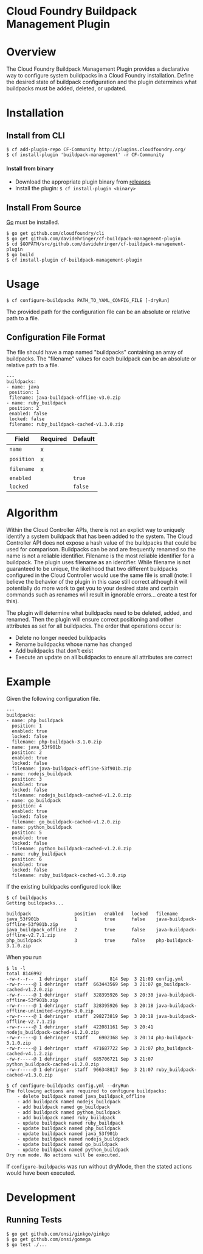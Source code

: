 Cloud Foundry Buildpack Management Plugin
==================

# Overview

The Cloud Foundry Buildpack Management Plugin provides a declarative way to configure system buildpacks 
in a Cloud Foundry installation. Define the desired state of buildpack configuration and the plugin
determines what buildpacks must be added, deleted, or updated.

# Installation

## Install from CLI

```
$ cf add-plugin-repo CF-Community http://plugins.cloudfoundry.org/
$ cf install-plugin 'buildpack-management' -r CF-Community
```
#### Install from binary

- Download the appropriate plugin binary from [releases](https://github.com/davidehringer/cf-buildpack-management-plugin/releases)
- Install the plugin: `$ cf install-plugin <binary>`

## Install From Source

[Go](http://golang.org/dl/) must be installed.

```
$ go get github.com/cloudfoundry/cli
$ go get github.com/davidehringer/cf-buildpack-management-plugin
$ cd $GOPATH/src/github.com/davidehringer/cf-buildpack-management-plugin
$ go build
$ cf install-plugin cf-buildpack-management-plugin
```

# Usage

```
$ cf configure-buildpacks PATH_TO_YAML_CONFIG_FILE [-dryRun] 
```

The provided path for the configuration file can be an absolute or relative path to a file.

## Configuration File Format

The file should have a map named "buildpacks" containing an array of buildpacks. The "filename" 
values for each buildpack can be an absolute or relative path to a file.

```
---
buildpacks:
- name: java
 position: 1
 filename: java-buildpack-offline-v3.0.zip
- name: ruby_buildpack
 position: 2
 enabled: false
 locked: false
 filename: ruby_buildpack-cached-v1.3.0.zip
```

Field      | Required | Default
-----------|----------|--------
`name`     | x        |
`position` | x        |
`filename` | x        |
`enabled`  |          | `true`
`locked`   |          | `false`

# Algorithm

Within the Cloud Controller APIs, there is not an explict way to uniquely identify a system buildpack that has been
added to the system. The Cloud Controller API does not expose a hash value of the buildpacks that could be used for comparison.
Buildpacks can be and are frequently renamed so the name is not a reliable identifier. Filename is the most reliable identifier
for a buildpack. The plugin uses filename as an identifier. While filename is not guaranteed to be unique, the likelihood that 
two different buildpacks configured in the Cloud Controller would use the same file is small (note: I believe the behavior of the
plugin in this case still correct although it will potentially do more work to get you to your desired state and certain commands such as renames will result in ignorable errors... create a test for this).

The plugin will determine what buildpacks need to be deleted, added, and renamed. Then the plugin will ensure correct positioning and other attributes as set for all buildpacks. The order that operations occur is:
* Delete no longer needed buildpacks
* Rename buildpacks whose name has changed
* Add buildpacks that don't exist
* Execute an update on all buildpacks to ensure all attributes are correct

# Example

Given the following configuration file.

```
---
buildpacks:
- name: php_buildpack
  position: 1
  enabled: true
  locked: false
  filename: php-buildpack-3.1.0.zip
- name: java_53f901b
  position: 2
  enabled: true
  locked: false
  filename: java-buildpack-offline-53f901b.zip
- name: nodejs_buildpack
  position: 3
  enabled: true
  locked: false
  filename: nodejs_buildpack-cached-v1.2.0.zip 
- name: go_buildpack
  position: 4
  enabled: true
  locked: false
  filename: go_buildpack-cached-v1.2.0.zip
- name: python_buildpack
  position: 5
  enabled: true
  locked: false
  filename: python_buildpack-cached-v1.2.0.zip 
- name: ruby_buildpack
  position: 6
  enabled: true
  locked: false
  filename: ruby_buildpack-cached-v1.3.0.zip
```
If the existing buildpacks configured look like:
```
$ cf buildpacks
Getting buildpacks...

buildpack                position   enabled   locked   filename   
java_53f901b             1          true      false    java-buildpack-offline-53f901b.zip   
java_buildpack_offline   2          true      false    java-buildpack-offline-v2.7.1.zip   
php_buildpack            3          true      false    php-buildpack-3.1.0.zip   
```

When you run 
```
$ ls -l
total 8146992
-rw-r--r--  1 dehringer  staff        814 Sep  3 21:09 config.yml
-rw-r-----@ 1 dehringer  staff  663443569 Sep  3 21:07 go_buildpack-cached-v1.2.0.zip
-rw-r-----@ 1 dehringer  staff  328395926 Sep  3 20:30 java-buildpack-offline-53f901b.zip
-rw-r-----@ 1 dehringer  staff  328395926 Sep  3 20:18 java-buildpack-offline-unlimited-crypto-3.0.zip
-rw-r-----@ 1 dehringer  staff  298273819 Sep  3 20:18 java-buildpack-offline-v2.7.1.zip
-rw-r-----@ 1 dehringer  staff  422081161 Sep  3 20:41 nodejs_buildpack-cached-v1.2.0.zip
-rw-r-----@ 1 dehringer  staff    6902368 Sep  3 20:14 php-buildpack-3.1.0.zip
-rw-r-----@ 1 dehringer  staff  471687722 Sep  3 21:07 php_buildpack-cached-v4.1.2.zip
-rw-r-----@ 1 dehringer  staff  685706721 Sep  3 21:07 python_buildpack-cached-v1.2.0.zip
-rw-r-----@ 1 dehringer  staff  966348817 Sep  3 21:07 ruby_buildpack-cached-v1.3.0.zip

$ cf configure-buildpacks config.yml --dryRun
The following actions are required to configure buildpacks:
	- delete buildpack named java_buildpack_offline
	- add buildpack named nodejs_buildpack
	- add buildpack named go_buildpack
	- add buildpack named python_buildpack
	- add buildpack named ruby_buildpack
	- update buildpack named ruby_buildpack
	- update buildpack named php_buildpack
	- update buildpack named java_53f901b
	- update buildpack named nodejs_buildpack
	- update buildpack named go_buildpack
	- update buildpack named python_buildpack
Dry run mode. No actions will be executed.
```
If `configure-buildpacks` was run without dryMode, then the stated actions would have been executed.

# Development

## Running Tests

```
$ go get github.com/onsi/ginkgo/ginkgo
$ go get github.com/onsi/gomega
$ go test ./...
```